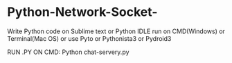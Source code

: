 # Python-Network-Socket-

Write Python code on Sublime text or Python IDLE
run on CMD(Windows) or Terminal(Mac OS)
or use Pyto or Pythonista3 or Pydroid3 

RUN .PY ON CMD: Python chat-servery.py <return>
